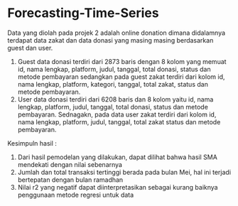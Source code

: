# Forecasting-Time-Series
Data yang diolah pada projek 2 adalah online donation dimana didalamnya terdapat  data zakat dan data donasi yang masing masing berdasarkan guest dan user.

1. Guest data donasi terdiri dari 2873 baris dengan 8 kolom yang memuat id, nama  lengkap, platform, judul, tanggal, total donasi, status dan metode pembayaran
   sedangkan pada guest zakat terdiri dari kolom id, nama lengkap, platform, kategori,  tanggal, total zakat, status dan metode pembayaran.
2. User data donasi terdiri dari 6208 baris  dan  8 kolom yaitu id, nama lengkap,  platform, judul, tanggal, total donasi, status dan metode pembayaran.
   Sednagakn, pada  data user zakat terdiri dari kolom id, nama lengkap, platform, judul, tanggal, total zakat  status dan metode pembayaran.
    
Kesimpuln hasil :
1. Dari hasil pemodelan yang dilakukan, dapat dilihat bahwa hasil SMA mendekati dengan nilai sebenarnya
2. Jumlah dan total transaksi tertinggi berada pada bulan Mei, hal ini terjadi bertepatan dengan bulan ramadhan
3. Nilai r2 yang negatif dapat diinterpretasikan sebagai kurang baiknya penggunaan metode regresi untuk data

